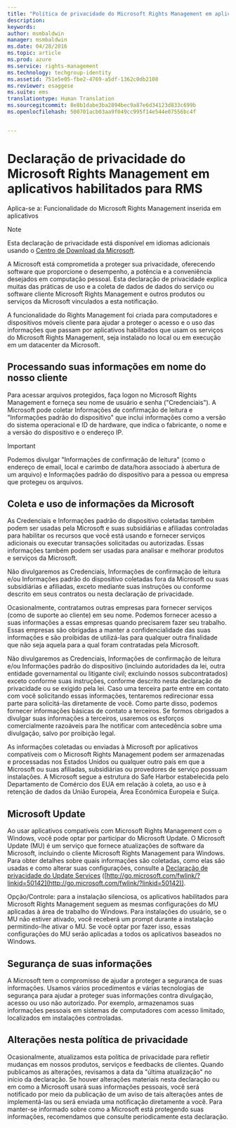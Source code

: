 ```yaml
---
title: "Política de privacidade do Microsoft Rights Management em aplicativos habilitados para RMS | Azure RMS"
description: 
keywords: 
author: msmbaldwin
manager: msmbaldwin
ms.date: 04/28/2016
ms.topic: article
ms.prod: azure
ms.service: rights-management
ms.technology: techgroup-identity
ms.assetid: 751e5e05-fbe2-4769-a5df-1362c0db2108
ms.reviewer: esaggese
ms.suite: ems
translationtype: Human Translation
ms.sourcegitcommit: 8e8b1dabe3ba2894bec9a87e6d34123d833c699b
ms.openlocfilehash: 500701acb03aa9f049cc995f14e544e07556bc4f


---
```


# Declaração de privacidade do Microsoft Rights Management em aplicativos habilitados para RMS
Aplica-se a: Funcionalidade do Microsoft Rights Management inserida em aplicativos

> [!NOTE]
> Esta declaração de privacidade está disponível em idiomas adicionais usando o [Centro de Download da Microsoft](http://www.microsoft.com/download/details.aspx?id=41668).

A Microsoft está comprometida a proteger sua privacidade, oferecendo software que proporcione o desempenho, a potência e a conveniência desejados em computação pessoal. Esta declaração de privacidade explica muitas das práticas de uso e a coleta de dados de dados do serviço ou software cliente Microsoft Rights Management e outros produtos ou serviços da Microsoft vinculados a esta notificação.

A funcionalidade do Rights Management foi criada para computadores e dispositivos móveis cliente para ajudar a proteger o acesso e o uso das informações que passam por aplicativos habilitados que usam os serviços do Microsoft Rights Management, seja instalado no local ou em execução em um datacenter da Microsoft.

## Processando suas informações em nome do nosso cliente
Para acessar arquivos protegidos, faça logon no Microsoft Rights Management e forneça seu nome de usuário e senha ("Credenciais"). A Microsoft pode coletar Informações de confirmação de leitura e "Informações padrão do dispositivo" que inclui informações como a versão do sistema operacional e ID de hardware, que indica o fabricante, o nome e a versão do dispositivo e o endereço IP.

> [!IMPORTANT]
> Podemos divulgar "Informações de confirmação de leitura" (como o endereço de email, local e carimbo de data/hora associado à abertura de um arquivo) e Informações padrão do dispositivo para a pessoa ou empresa que protegeu os arquivos.

## Coleta e uso de informações da Microsoft
As Credenciais e Informações padrão do dispositivo coletadas também podem ser usadas pela Microsoft e suas subsidiárias e afiliadas controladas para habilitar os recursos que você está usando e fornecer serviços adicionais ou executar transações solicitadas ou autorizadas. Essas informações também podem ser usadas para analisar e melhorar produtos e serviços da Microsoft.

Não divulgaremos as Credenciais, Informações de confirmação de leitura e/ou Informações padrão do dispositivo coletadas fora da Microsoft ou suas subsidiárias e afiliadas, exceto mediante suas instruções ou conforme descrito em seus contratos ou nesta declaração de privacidade.

Ocasionalmente, contratamos outras empresas para fornecer serviços (como de suporte ao cliente) em seu nome. Podemos fornecer acesso a suas informações a essas empresas quando precisarem fazer seu trabalho. Essas empresas são obrigadas a manter a confidencialidade das suas informações e são proibidas de utilizá-las para qualquer outra finalidade que não seja aquela para a qual foram contratadas pela Microsoft.

Não divulgaremos as Credenciais, Informações de confirmação de leitura e/ou Informações padrão do dispositivo (incluindo autoridades da lei, outra entidade governamental ou litigante civil; excluindo nossos subcontratados) exceto conforme suas instruções, conforme descrito nesta declaração de privacidade ou se exigido pela lei. Caso uma terceira parte entre em contato com você solicitando essas informações, tentaremos redirecionar essa parte para solicitá-las diretamente de você. Como parte disso, podemos fornecer informações básicas de contato a terceiros. Se formos obrigados a divulgar suas informações a terceiros, usaremos os esforços comercialmente razoáveis para lhe notificar com antecedência sobre uma divulgação, salvo por proibição legal.

As informações coletadas ou enviadas à Microsoft por aplicativos compatíveis com o Microsoft Rights Management podem ser armazenadas e processadas nos Estados Unidos ou qualquer outro país em que a Microsoft ou suas afiliadas, subsidiárias ou provedores de serviço possuam instalações. A Microsoft segue a estrutura do Safe Harbor estabelecida pelo Departamento de Comércio dos EUA em relação à coleta, ao uso e à retenção de dados da União Europeia, Área Econômica Europeia e Suíça.

## Microsoft Update
Ao usar aplicativos compatíveis com Microsoft Rights Management com o Windows, você pode optar por participar do Microsoft Update. O Microsoft Update (MU) é um serviço que fornece atualizações de software da Microsoft, incluindo o cliente Microsoft Rights Management para Windows. Para obter detalhes sobre quais informações são coletadas, como elas são usadas e como alterar suas configurações, consulte a [Declaração de privacidade do Update Services](http://go.microsoft.com/fwlink/?linkid=50142) ([http://go.microsoft.com/fwlink/?linkid=50142](http://go.microsoft.com/fwlink/?linkid=50142)).

Opção/Controle: para a instalação silenciosa, os aplicativos habilitados para Microsoft Rights Management seguem as mesmas configurações do MU aplicadas à área de trabalho do Windows. Para instalações do usuário, se o MU não estiver ativado, você receberá um prompt durante a instalação permitindo-lhe ativar o MU. Se você optar por fazer isso, essas configurações do MU serão aplicadas a todos os aplicativos baseados no Windows.

## Segurança de suas informações
A Microsoft tem o compromisso de ajudar a proteger a segurança de suas informações. Usamos vários procedimentos e várias tecnologias de segurança para ajudar a proteger suas informações contra divulgação, acesso ou uso não autorizado. Por exemplo, armazenamos suas informações pessoais em sistemas de computadores com acesso limitado, localizados em instalações controladas.

## Alterações nesta política de privacidade
Ocasionalmente, atualizamos esta política de privacidade para refletir mudanças em nossos produtos, serviços e feedbacks de clientes. Quando publicamos as alterações, revisamos a data da "última atualização" no início da declaração. Se houver alterações materiais nesta declaração ou em como a Microsoft usará suas informações pessoais, você será notificado por meio da publicação de um aviso de tais alterações antes de implementá-las ou será enviada uma notificação diretamente a você. Para manter-se informado sobre como a Microsoft está protegendo suas informações, recomendamos que consulte periodicamente esta declaração.




<!--HONumber=Jun16_HO4-->


